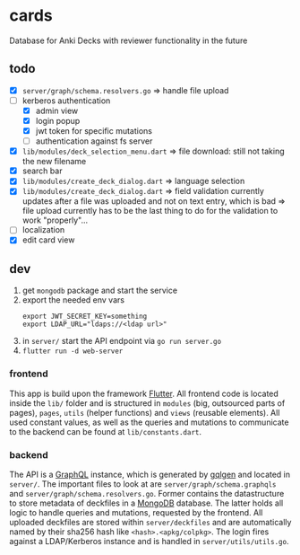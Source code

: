 # cards
Database for Anki Decks with reviewer functionality in the future

## todo
- [x] `server/graph/schema.resolvers.go` => handle file upload
- [ ] kerberos authentication
    - [x] admin view
    - [x] login popup
    - [x] jwt token for specific mutations
    - [ ] authentication against fs server 
- [x] `lib/modules/deck_selection_menu.dart` => file download: still not taking the new filename
- [x] search bar
- [x] `lib/modules/create_deck_dialog.dart` => language selection
- [x] `lib/modules/create_deck_dialog.dart` => field validation currently updates after a file was uploaded and not on text entry, which is bad => file upload currently has to be the last thing to do for the validation to work "properly"...
- [ ] localization
- [x] edit card view

## dev
1. get `mongodb` package and start the service
2. export the needed env vars
    ```
    export JWT_SECRET_KEY=something
    export LDAP_URL="ldaps://<ldap url>"
    ```
4. in `server/` start the API endpoint via `go run server.go`
5. `flutter run -d web-server`

### frontend
This app is build upon the framework [Flutter](https://flutter.dev/). 
All frontend code is located inside the `lib/` folder and is structured in `modules` (big, outsourced parts of pages), `pages`, `utils` (helper functions) and `views` (reusable elements). All used constant values, as well as the queries and mutations to communicate to the backend can be found at `lib/constants.dart`.

### backend
The API is a [GraphQL](https://graphql.org/) instance, which is generated by [gqlgen](https://gqlgen.com/) and located in `server/`. The important files to look at are `server/graph/schema.graphqls` and `server/graph/schema.resolvers.go`. Former contains the datastructure to store metadata of deckfiles in a [MongoDB](https://www.mongodb.com/) database. The latter holds all logic to handle queries and mutations, requested by the frontend.
All uploaded deckfiles are stored within `server/deckfiles` and are automatically named by their sha256 hash like `<hash>.<apkg/colpkg>`.
The login fires against a LDAP/Kerberos instance and is handled in `server/utils/utils.go`.
